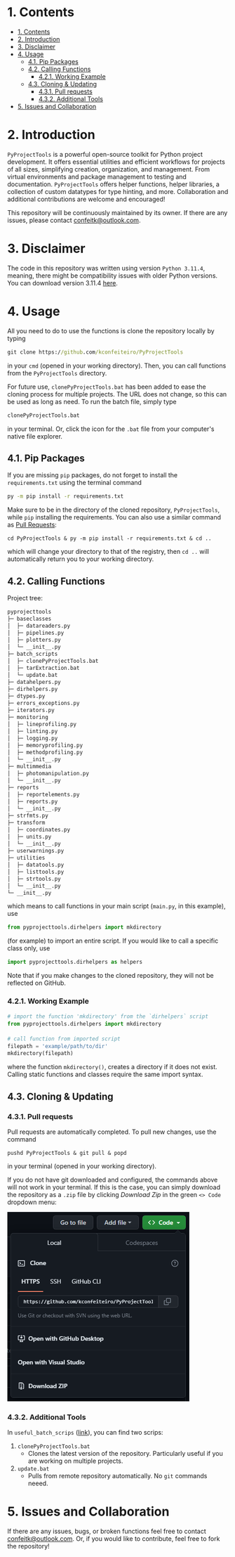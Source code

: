 # 1. Contents
- [1. Contents](#1-contents)
- [2. Introduction](#2-introduction)
- [3. Disclaimer](#3-disclaimer)
- [4. Usage](#4-usage)
  - [4.1. Pip Packages](#41-pip-packages)
  - [4.2. Calling Functions](#42-calling-functions)
    - [4.2.1. Working Example](#421-working-example)
  - [4.3. Cloning \& Updating](#43-cloning--updating)
    - [4.3.1. Pull requests](#431-pull-requests)
    - [4.3.2. Additional Tools](#432-additional-tools)
- [5. Issues and Collaboration](#5-issues-and-collaboration)


# 2. Introduction

`PyProjectTools` is a powerful open-source toolkit for Python project development. It offers essential utilities and efficient workflows for projects of all sizes, simplifying creation, organization, and management. From virtual environments and package management to testing and documentation. `PyProjectTools` offers helper functions, helper libraries, a collection of custom datatypes for type hinting, and more. Collaboration and additional contributions are welcome and encouraged!

This repository will be continuously maintained by its owner. If there are any issues, please contact [confeitk@outlook.com](mailto:confeitk@outlook.com).

<!-- # 3. To-Do
- [ ] Reorganzie entire directory
  - [ ] Combine scripts where needed
- [ ] -->

# 3. Disclaimer
The code in this repository was written using version `Python 3.11.4`, meaning, there might be compatibility issues with older Python versions. You can download version 3.11.4 [here](https://www.python.org/downloads/windows/).

# 4. Usage

All you need to do to use the functions is clone the repository locally by typing

```cmd
git clone https://github.com/kconfeiteiro/PyProjectTools
```
in your `cmd` (opened in your working directory). Then, you can call functions from the `PyProjectTools` directory.

For future use, `clonePyProjectTools.bat` has been added to ease the cloning process for multiple projects. The URL does not change, so this can be used as long as need. To run the batch file, simply type

```cmd
clonePyProjectTools.bat
```
in your terminal. Or, click the icon for the `.bat` file from your computer's native file explorer.


## 4.1. Pip Packages

 If you are missing `pip` packages, do not forget to install the `requirements.txt` using the terminal command

```cmd
py -m pip install -r requirements.txt
```

Make sure to be in the directory of the cloned repository, `PyProjectTools`, while `pip` installing the requirements. You can also use a similar command as [Pull Requests](https://github.com/kconfeiteiro/PyProjectTools#pull-requests):

```
cd PyProjectTools & py -m pip install -r requirements.txt & cd ..
```

which will change your directory to that of the registry, then `cd ..` will automatically return you to your working directory.

## 4.2. Calling Functions

Project tree:
```
pyprojecttools
├─ baseclasses
│  ├─ datareaders.py
│  ├─ pipelines.py
│  ├─ plotters.py
│  └─ __init__.py
├─ batch_scripts
│  ├─ clonePyProjectTools.bat
│  ├─ tarExtraction.bat
│  └─ update.bat
├─ datahelpers.py
├─ dirhelpers.py
├─ dtypes.py
├─ errors_exceptions.py
├─ iterators.py
├─ monitoring
│  ├─ lineprofiling.py
│  ├─ linting.py
│  ├─ logging.py
│  ├─ memoryprofiling.py
│  ├─ methodprofiling.py
│  └─ __init__.py
├─ multimmedia
│  ├─ photomanipulation.py
│  └─ __init__.py
├─ reports
│  ├─ reportelements.py
│  ├─ reports.py
│  └─ __init__.py
├─ strfmts.py
├─ transform
│  ├─ coordinates.py
│  ├─ units.py
│  └─ __init__.py
├─ userwarnings.py
├─ utilities
│  ├─ datatools.py
│  ├─ listtools.py
│  ├─ strtools.py
│  └─ __init__.py
└─ __init__.py
```

which means to call functions in your main script (`main.py`, in this example), use

```py
from pyprojecttools.dirhelpers import mkdirectory
```

(for example) to import an entire script. If you would like to call a specific class only, use

```py
import pyprojecttools.dirhelpers as helpers
```

Note that if you make changes to the cloned repository, they will not be reflected on GitHub.

### 4.2.1. Working Example

```py
# import the function 'mkdirectory' from the `dirhelpers` script
from pyprojecttools.dirhelpers import mkdirectory

# call function from imported script
filepath = 'example/path/to/dir'
mkdirectory(filepath)
```

where the function `mkdirectory()`, creates a directory if it does not exist. Calling static functions and classes require the same import syntax.

## 4.3. Cloning & Updating
### 4.3.1. Pull requests

Pull requests are automatically completed. To pull new changes, use the command

```
pushd PyProjectTools & git pull & popd
```

in your terminal (opened in your working directory).


If you do not have git downloaded and configured, the commands above will not work in your terminal. If this is the case, you can simply download the repository as a `.zip` file by clicking *Download Zip* in the green `<> Code` dropdown menu:

![.zip file download window](allMDcontent/image/README/1689627172676.png)

### 4.3.2. Additional Tools

In `useful_batch_scrips` ([link](https://github.com/kconfeiteiro/PyProjectTools/tree/main/useful_batch_scripts)), you can find two scrips:

1. `clonePyProjectTools.bat`
   - Clones the latest version of the repository. Particularly useful if you are working on multiple projects.
2. `update.bat`
   - Pulls from remote repository automatically. No `git` commands neeed.

# 5. Issues and Collaboration

If there are any issues, bugs, or broken functions feel free to contact confeitk@outlook.com. Or, if you would like to contribute, feel free to fork the repository!
